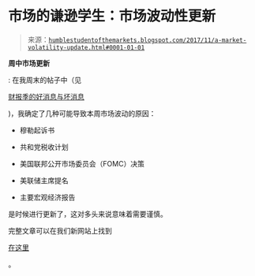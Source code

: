 <!--yml

类别：未分类

日期：2024-05-18 02:47:34

-->

# 市场的谦逊学生：市场波动性更新

> 来源：[`humblestudentofthemarkets.blogspot.com/2017/11/a-market-volatility-update.html#0001-01-01`](https://humblestudentofthemarkets.blogspot.com/2017/11/a-market-volatility-update.html#0001-01-01)

**周中市场更新**

: 在我周末的帖子中（见

[财报季的好消息与坏消息](https://humblestudentofthemarkets.com/2017/10/29/good-news-bad-news-from-earnings-season/)

)，我确定了几种可能导致本周市场波动的原因：

+   穆勒起诉书

+   共和党税收计划

+   美国联邦公开市场委员会（FOMC）决策

+   美联储主席提名

+   主要宏观经济报告

是时候进行更新了，这对多头来说意味着需要谨慎。

完整文章可以在我们新网站上找到

[在这里](https://humblestudentofthemarkets.com/2017/11/01/a-market-volatility-update/)

。
